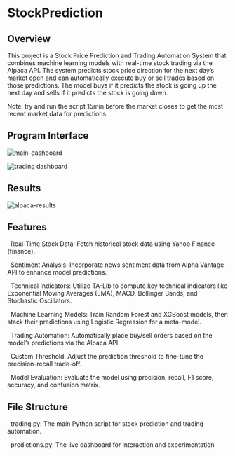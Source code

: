 # StockPrediction

## Overview

This project is a Stock Price Prediction and Trading Automation System that combines machine learning models with real-time stock trading via the Alpaca API. The system predicts stock price direction for the next day’s market open and can automatically execute buy or sell trades based on those predictions. The model buys if it predicts the stock is going up the next day and sells if it predicts the stock is going down.

Note: try and run the script 15min before the market closes to get the most recent market data for predictions.


## Program Interface

![main-dashboard](https://github.com/user-attachments/assets/d51847f0-a2af-4b8c-8edb-011bb4aca3c8)

![trading dashboard](https://github.com/user-attachments/assets/5873f76d-44e3-48e1-b47d-1434f1d4c589)


## Results

![alpaca-results](https://github.com/user-attachments/assets/f79abf3d-2359-452b-b3bf-39a287e1bcc1)


## Features

∙ Real-Time Stock Data: Fetch historical stock data using Yahoo Finance (finance).

∙ Sentiment Analysis: Incorporate news sentiment data from Alpha Vantage API to enhance model predictions.

∙ Technical Indicators: Utilize TA-Lib to compute key technical indicators like Exponential Moving Averages (EMA), MACD, Bollinger Bands, and Stochastic Oscillators.

∙ Machine Learning Models: Train Random Forest and XGBoost models, then stack their predictions using Logistic Regression for a meta-model.

∙ Trading Automation: Automatically place buy/sell orders based on the model’s predictions via the Alpaca API.

∙ Custom Threshold: Adjust the prediction threshold to fine-tune the precision-recall trade-off.

∙ Model Evaluation: Evaluate the model using precision, recall, F1 score, accuracy, and confusion matrix.


## File Structure

∙ trading.py: The main Python script for stock prediction and trading automation.

∙ predictions.py: The live dashboard for interaction and experimentation

